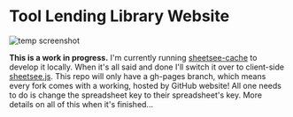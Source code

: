 # Tool Lending Library Website

![temp screenshot](https://raw.github.com/jlord/sheetsee-tool-lending/gh-pages/lending-ss.png)

**This is a work in progress.** I'm currently running [sheetsee-cache](http://www.github.com/jlord/sheetsee-cache) to develop it locally. When it's all said and done I'll switch it over to client-side [sheetsee.js](http://www.github.com/jlord/sheetsee.js). This repo will only have a gh-pages branch, which means every fork comes with a working, hosted by GitHub website! All one needs to do is change the spreadsheet key to their spreadsheet's key. More details on all of this when it's finished...

